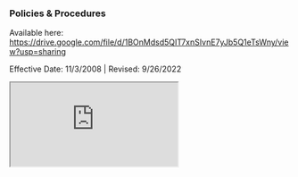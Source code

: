 ### Policies & Procedures

Available here: https://drive.google.com/file/d/1BOnMdsd5QIT7xnSIvnE7yJb5Q1eTsWny/view?usp=sharing

Effective Date: 11/3/2008 | Revised: 9/26/2022

<iframe src="https://docs.google.com/document/d/e/2PACX-1vTYR3Tq9aChJu9BrxI6cgHwT7cm24bPVNZGMPL7z0S1NJj9tiRyOOl9QcO_bpQzoZu56KOwUvh95IWm/pub?embedded=true"></iframe>
